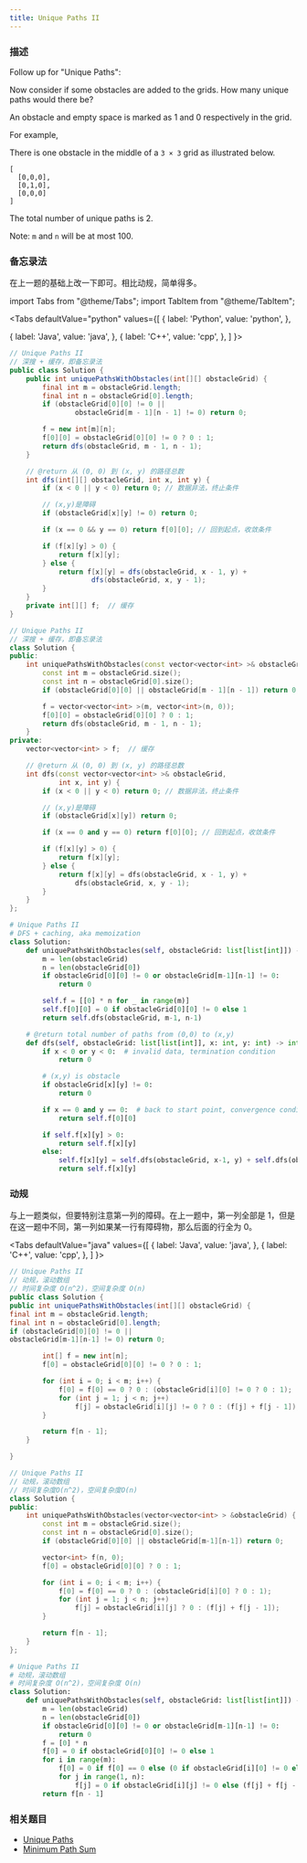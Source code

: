 ```yaml
---
title: Unique Paths II
---
```


### 描述

Follow up for "Unique Paths":

Now consider if some obstacles are added to the grids. How many unique paths would there be?

An obstacle and empty space is marked as 1 and 0 respectively in the grid.

For example,

There is one obstacle in the middle of a `3 × 3` grid as illustrated below.

```
[
  [0,0,0],
  [0,1,0],
  [0,0,0]
]
```

The total number of unique paths is 2.

Note: `m` and `n` will be at most 100.

### 备忘录法

在上一题的基础上改一下即可。相比动规，简单得多。

import Tabs from "@theme/Tabs";
import TabItem from "@theme/TabItem";

<Tabs
defaultValue="python"
values={[
{ label: 'Python', value: 'python', },

{ label: 'Java', value: 'java', },
{ label: 'C++', value: 'cpp', },
]
}>
<TabItem value="java">

```java
// Unique Paths II
// 深搜 + 缓存，即备忘录法
public class Solution {
    public int uniquePathsWithObstacles(int[][] obstacleGrid) {
        final int m = obstacleGrid.length;
        final int n = obstacleGrid[0].length;
        if (obstacleGrid[0][0] != 0 ||
                obstacleGrid[m - 1][n - 1] != 0) return 0;

        f = new int[m][n];
        f[0][0] = obstacleGrid[0][0] != 0 ? 0 : 1;
        return dfs(obstacleGrid, m - 1, n - 1);
    }

    // @return 从 (0, 0) 到 (x, y) 的路径总数
    int dfs(int[][] obstacleGrid, int x, int y) {
        if (x < 0 || y < 0) return 0; // 数据非法，终止条件

        // (x,y)是障碍
        if (obstacleGrid[x][y] != 0) return 0;

        if (x == 0 && y == 0) return f[0][0]; // 回到起点，收敛条件

        if (f[x][y] > 0) {
            return f[x][y];
        } else {
            return f[x][y] = dfs(obstacleGrid, x - 1, y) +
                    dfs(obstacleGrid, x, y - 1);
        }
    }
    private int[][] f;  // 缓存
}
```

</TabItem>
<TabItem value="cpp">

```cpp
// Unique Paths II
// 深搜 + 缓存，即备忘录法
class Solution {
public:
    int uniquePathsWithObstacles(const vector<vector<int> >& obstacleGrid) {
        const int m = obstacleGrid.size();
        const int n = obstacleGrid[0].size();
        if (obstacleGrid[0][0] || obstacleGrid[m - 1][n - 1]) return 0;

        f = vector<vector<int> >(m, vector<int>(n, 0));
        f[0][0] = obstacleGrid[0][0] ? 0 : 1;
        return dfs(obstacleGrid, m - 1, n - 1);
    }
private:
    vector<vector<int> > f;  // 缓存

    // @return 从 (0, 0) 到 (x, y) 的路径总数
    int dfs(const vector<vector<int> >& obstacleGrid,
            int x, int y) {
        if (x < 0 || y < 0) return 0; // 数据非法，终止条件

        // (x,y)是障碍
        if (obstacleGrid[x][y]) return 0;

        if (x == 0 and y == 0) return f[0][0]; // 回到起点，收敛条件

        if (f[x][y] > 0) {
            return f[x][y];
        } else {
            return f[x][y] = dfs(obstacleGrid, x - 1, y) +
                dfs(obstacleGrid, x, y - 1);
        }
    }
};
```

</TabItem>

<TabItem value="python">

```python
# Unique Paths II
# DFS + caching, aka memoization
class Solution:
    def uniquePathsWithObstacles(self, obstacleGrid: list[list[int]]) -> int:
        m = len(obstacleGrid)
        n = len(obstacleGrid[0])
        if obstacleGrid[0][0] != 0 or obstacleGrid[m-1][n-1] != 0:
            return 0

        self.f = [[0] * n for _ in range(m)]
        self.f[0][0] = 0 if obstacleGrid[0][0] != 0 else 1
        return self.dfs(obstacleGrid, m-1, n-1)

    # @return total number of paths from (0,0) to (x,y)
    def dfs(self, obstacleGrid: list[list[int]], x: int, y: int) -> int:
        if x < 0 or y < 0:  # invalid data, termination condition
            return 0

        # (x,y) is obstacle
        if obstacleGrid[x][y] != 0:
            return 0

        if x == 0 and y == 0:  # back to start point, convergence condition
            return self.f[0][0]

        if self.f[x][y] > 0:
            return self.f[x][y]
        else:
            self.f[x][y] = self.dfs(obstacleGrid, x-1, y) + self.dfs(obstacleGrid, x, y-1)
            return self.f[x][y]
```

</TabItem>
</Tabs>

### 动规

与上一题类似，但要特别注意第一列的障碍。在上一题中，第一列全部是 1，但是在这一题中不同，第一列如果某一行有障碍物，那么后面的行全为 0。

<Tabs
defaultValue="java"
values={[
{ label: 'Java', value: 'java', },
{ label: 'C++', value: 'cpp', },
]
}>
<TabItem value="java">

```java
// Unique Paths II
// 动规，滚动数组
// 时间复杂度 O(n^2)，空间复杂度 O(n)
public class Solution {
public int uniquePathsWithObstacles(int[][] obstacleGrid) {
final int m = obstacleGrid.length;
final int n = obstacleGrid[0].length;
if (obstacleGrid[0][0] != 0 ||
obstacleGrid[m-1][n-1] != 0) return 0;

        int[] f = new int[n];
        f[0] = obstacleGrid[0][0] != 0 ? 0 : 1;

        for (int i = 0; i < m; i++) {
            f[0] = f[0] == 0 ? 0 : (obstacleGrid[i][0] != 0 ? 0 : 1);
            for (int j = 1; j < n; j++)
                f[j] = obstacleGrid[i][j] != 0 ? 0 : (f[j] + f[j - 1]);
        }

        return f[n - 1];
    }

}
```

</TabItem>
<TabItem value="cpp">

```cpp
// Unique Paths II
// 动规，滚动数组
// 时间复杂度O(n^2)，空间复杂度O(n)
class Solution {
public:
    int uniquePathsWithObstacles(vector<vector<int> > &obstacleGrid) {
        const int m = obstacleGrid.size();
        const int n = obstacleGrid[0].size();
        if (obstacleGrid[0][0] || obstacleGrid[m-1][n-1]) return 0;

        vector<int> f(n, 0);
        f[0] = obstacleGrid[0][0] ? 0 : 1;

        for (int i = 0; i < m; i++) {
            f[0] = f[0] == 0 ? 0 : (obstacleGrid[i][0] ? 0 : 1);
            for (int j = 1; j < n; j++)
                f[j] = obstacleGrid[i][j] ? 0 : (f[j] + f[j - 1]);
        }

        return f[n - 1];
    }
};
```

</TabItem>

<TabItem value="python">

```python
# Unique Paths II
# 动规，滚动数组
# 时间复杂度 O(n^2)，空间复杂度 O(n)
class Solution:
    def uniquePathsWithObstacles(self, obstacleGrid: list[list[int]]) -> int:
        m = len(obstacleGrid)
        n = len(obstacleGrid[0])
        if obstacleGrid[0][0] != 0 or obstacleGrid[m-1][n-1] != 0:
            return 0
        f = [0] * n
        f[0] = 0 if obstacleGrid[0][0] != 0 else 1
        for i in range(m):
            f[0] = 0 if f[0] == 0 else (0 if obstacleGrid[i][0] != 0 else 1)
            for j in range(1, n):
                f[j] = 0 if obstacleGrid[i][j] != 0 else (f[j] + f[j - 1])
        return f[n - 1]
```

</TabItem>
</Tabs>

### 相关题目

- [Unique Paths](unique-paths.md)
- [Minimum Path Sum](../dp/minimum-path-sum.md)
